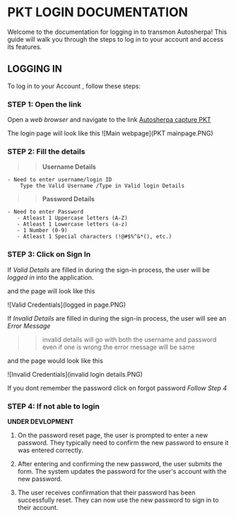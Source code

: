 # PKT LOGIN DOCUMENTATION

Welcome to the documentation for logging in to transmon Autosherpa! This guide will walk you through the steps to log in to your account and access its features.

## **LOGGING IN**

To log in to your Account , follow these steps:

### **STEP 1: Open the link**
Open a _web browser_ and navigate to the link
[Autosherpa capture PKT](https://pkt-test.transmonqa.in/en/myprofile/login/)

The login page will look like this
![Main webpage](PKT mainpage.PNG)

### **STEP 2: Fill the details**
>> **Username Details** 

    - Need to enter username/login ID
        Type the Valid Username /Type in Valid login Details

>> **Password Details** 

    - Need to enter Password
       - Atleast 1 Uppercase letters (A-Z)
       - Atleast 1 Lowercase letters (a-z)
       - 1 Number (0-9)
       - Atleast 1 Special characters (!@#$%^&*(), etc.)


### **STEP 3: Click on Sign In**

If *Valid Details* are filled in during the sign-in process, the user will be *logged in* into the application.

and the page will look like this 

![Valid Credentials](logged in page.PNG)


If *Invalid Details* are filled in during the sign-in process, the user will see an *Error Message*

>>invalid details will go with both the username and password even if one is wrong the error message will be same

and the page would look like this 

![Invalid Credentials](invalid login details.PNG)


If you dont remember the password click on forgot password *Follow Step 4*

### **STEP 4: If not able to login**


**UNDER DEVLOPMENT**


1. On the password reset page, the user is prompted to enter a new password. They typically need to confirm the new password to ensure it was entered correctly. 

2. After entering and confirming the new password, the user submits the form. The system updates the password for the user's account with the new password.

3. The user receives confirmation that their password has been successfully reset. They can now use the new password to sign in to their account.

